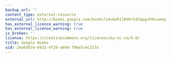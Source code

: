 ```yaml
---
backup_url: ''
content_type: external-resource
external_url: http://books.google.com/books?id=HeR1l0V0r54C&pg=PA5=onepage
has_external_licence_warning: true
has_external_license_warning: true
is_broken: ''
license: https://creativecommons.org/licenses/by-nc-sa/4.0/
title: Google Books
uid: 24a6db7e-6931-4f20-a694-f96e5c4c217a
---
```

